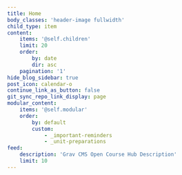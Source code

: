 ```yaml
---
title: Home
body_classes: 'header-image fullwidth'
child_type: item
content:
    items: '@self.children'
    limit: 20
    order:
        by: date
        dir: asc
    pagination: '1'
hide_blog_sidebar: true
post_icon: calendar-o
continue_link_as_button: false
git_sync_repo_link_display: page
modular_content:
    items: '@self.modular'
    order:
        by: default
        custom:
            - _important-reminders
            - _unit-preparations
feed:
    description: 'Grav CMS Open Course Hub Description'
    limit: 10
---
```


